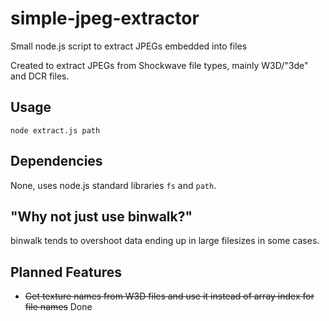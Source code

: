 # simple-jpeg-extractor
Small node.js script to extract JPEGs embedded into files

Created to extract JPEGs from Shockwave file types, mainly W3D/"3de" and DCR files.

## Usage
`node extract.js path`

## Dependencies
None, uses node.js standard libraries `fs` and `path`.

## "Why not just use binwalk?"
binwalk tends to overshoot data ending up in large filesizes in some cases.

## Planned Features
* ~~Get texture names from W3D files and use it instead of array index for file names~~ Done
